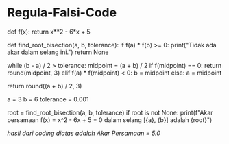 # Regula-Falsi-Code
def f(x):
return x**2 - 6*x + 5

def find_root_bisection(a, b, tolerance):
if f(a) * f(b) >= 0:
    print("Tidak ada akar dalam selang ini.")
    return None

while (b - a) / 2 > tolerance:
    midpoint = (a + b) / 2
    if f(midpoint) == 0:
        return round(midpoint, 3)
    elif f(a) * f(midpoint) < 0:
        b = midpoint
    else:
        a = midpoint

return round((a + b) / 2, 3)

a = 3
b = 6
tolerance = 0.001

root = find_root_bisection(a, b, tolerance)
if root is not None:
print(f"Akar persamaan f(x) = x^2 - 6x + 5 = 0 dalam selang [{a}, {b}] adalah {root}")


_hasil dari coding diatas adalah Akar Persamaan = 5.0_
